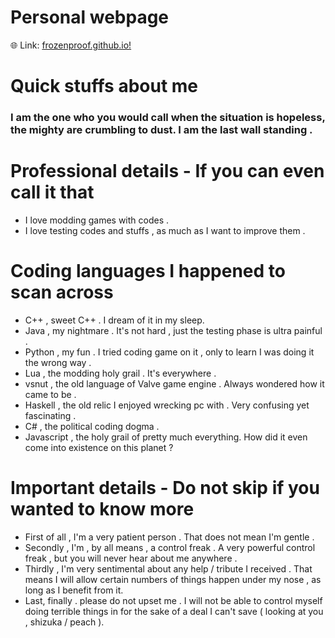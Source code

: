 # Personal webpage
:globe_with_meridians: Link: <a href="https://frozenproof.github.io" target="_blank">frozenproof.github.io!</a>

# Quick stuffs about me
### I am the one who you would call when the situation is hopeless, the mighty are crumbling to dust. I am the last wall standing .

# Professional details  - If you can even call it that
- I love modding games with codes .
- I love testing codes and stuffs , as much as I want to improve them .

# Coding languages I happened to scan across
- C++ , sweet C++ . I dream of it in my sleep.
- Java , my nightmare . It's not hard , just the testing phase is ultra painful .
- Python , my fun . I tried coding game on it , only to learn I was doing it the wrong way .
- Lua , the modding holy grail . It's everywhere .
- vsnut , the old language of Valve game engine . Always wondered how it came to be .
- Haskell , the old relic I enjoyed wrecking pc with . Very confusing yet fascinating .
- C# , the political coding dogma .
- Javascript , the holy grail of pretty much everything. How did it even come into existence on this planet ?

# Important details - Do not skip if you wanted to know more 
- First of all , I'm a very patient person . That does not mean I'm gentle .
- Secondly , I'm , by all means , a control freak . A very powerful control freak , but you will never hear about me anywhere .
- Thirdly , I'm very sentimental about any help / tribute I received . That means I will allow certain numbers of things happen under my nose , as long as I benefit from it.
- Last, finally . please do not upset me . I will not be able to control myself doing terrible things in for the sake of a deal I can't save ( looking at you , shizuka / peach ).
